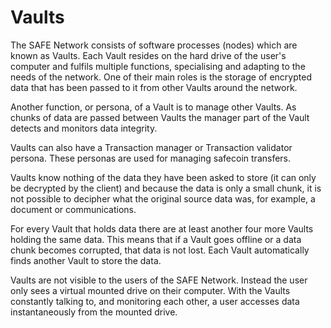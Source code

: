 # Vaults
The SAFE Network consists of software processes (nodes) which are known as Vaults. Each Vault resides on the hard drive of the user's computer and fulfils multiple functions, specialising and adapting to the needs of the network. One of their main roles is the storage of encrypted data that has been passed to it from other Vaults around the network.

Another function, or persona, of a Vault is to manage other Vaults. As chunks of data are passed between Vaults the manager part of the Vault detects and monitors data integrity.

Vaults can also have a Transaction manager or Transaction validator persona. These personas are used for managing safecoin transfers.

Vaults know nothing of the data they have been asked to store (it can only be decrypted by the client) and because the data is only a small chunk, it is not possible to decipher what the original source data was, for example, a document or communications.

For every Vault that holds data there are at least another four more Vaults holding the same data. This means that if a Vault goes offline or a data chunk becomes corrupted, that data is not lost. Each Vault automatically finds another Vault to store the data.

Vaults are not visible to the users of the SAFE Network. Instead the user only sees a virtual mounted drive on their computer. With the Vaults constantly talking to, and monitoring each other, a user accesses data instantaneously from the mounted drive.
